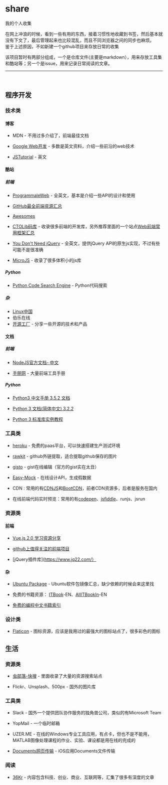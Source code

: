 # share
我的个人收集<br>

在网上冲浪的时候，看到一些有用的东西，接着习惯性地收藏到书签，然后基本就没有下文了，最后管理起来也比较混乱，而且不同浏览器之间的同步也麻烦。<br>
鉴于上述原因，不如新建一个github项目来存放日常的收集<br>

该项目暂时有两部分组成，一个是仓库文件(主要是markdown），用来存放工具集和酷站等；另一个是issue，用来记录日常阅读的文章。<br>

<hr>
<br>


## 程序开发

### 技术类

#### 博客

- MDN - 不用过多介绍了，前端最佳文档

- [Google Web开发](https://developers.google.com/web/) - 多数是英文资料，介绍一些前沿的web技术

- [JSTutorial](https://javascript.info/) - 英文

#### 酷站

##### 前端

- [ProgrammaleWeb](https://www.programmableweb.com/) - 全英文，基本是介绍一些API的设计和使用

- [GitHub最全前端资源汇总](https://helloqingfeng.github.io/front-end-index/index.html)

- [Awesomes](https://www.awesomes.cn/)

- [CTOLib码库](https://www.ctolib.com/) - 收录很多前端的开发库，另外推荐里面的一个站点[Web前端常用框架汇总](https://www.ctolib.com/front-end-pluginsj.html)

- [You Don't Need jQuery](http://youmightnotneedjquery.com/) - 全英文，提供jQuery API的原生js实现，不过有些可能不是很准确

- [MicroJS](microjs.com) - 收录了很多体积小的js库


##### Python
- [Python Code Search Engine](http://www.pythonexample.com/popular) - Python代码搜索



##### 杂
- [Linux中国](https://linux.cn/)
- 伯乐在线
- [开源工厂](https://openingsource.org/) - 分享一些开源的技术和产品




#### 文档
##### 前端
- [NodeJS官方文档- 中文](http://nodejs.cn/api/)

- [手册网](http://www.shouce.ren/post/project) - 大量前端工具手册


##### Python
- [Python3 中文手册 3.5.2 文档](https://docs.pythontab.com/python/python3.4/index.html)

- [Python 3 文档(简体中文) 3.2.2](https://docspy3zh.readthedocs.io/en/latest/index.html)

- [Python 3 标准库实例教程](https://pythoncaff.com/docs/pymotw)



### 工具类

- [heroku](https://heroku.com) - 免费的paas平台，可以快速搭建生产测试环境

- [rawkit](https://rawgit.com/) - github外链提取，适合提取github保存的图片

- [gisto](https://web.gistoapp.com/) - gist在线编辑（官方的gist实在太丑）

- [Easy-Mock](https://www.easy-mock.com/) - 在线设计API，生成假数据

- CDN : 常用的有[CDNJS](https://cdnjs.com/)和[BootCDN](http://www.bootcdn.cn/)，前者CDN资源多，后者是服务在国内

- 在线前端代码实时预览：常用的有[codepen](https://www.codepen.io)、[jsfiddle](https://jsfiddle.net/)、runjs、jsrun



### 资源类

#### 前端
- [Vue.js 2.0 学习资源分享](http://helloqingfeng.github.io/2017/03/05/vuejs-resource/) 

- [github上值得关注的前端项目](http://hawx1993.github.io/2015/12/11/github-project/#more)

- [jQuery插件库](https://www.jq22.com/）

#### 杂
- [Ubuntu Package](https://packages.ubuntu.com/) - Ubuntu软件包镜像汇总，缺少依赖的时候会来这里找

- 免费的书籍资源： [ITBook](https://itbook.download/)-EN、[AllITBookIn](http://www.allitebooks.in/)-EN

- [免费的编程中文书籍索引](http://siberiawolf.com/free_programming/index.html)




### 设计类

- [Flaticon](https://www.flaticon.com/) - 图标资源，应该是我用过的最强大的图标站点了，很多彩色的图标


## 生活

### 资源类

- [虫部落-快搜](http://search.chongbuluo.com/) - 里面收录了大量的资源搜索站点

- Flickr、Unsplash、500px - 国外的图片库

### 工具类

- Slack - 国外一个提供团队协作服务的独角兽公司，类似的有Microsoft Team

- YopMail - 一个临时邮箱

- UZER.ME - 在线的Windows专业工具应用，有点卡，但也不是不能用，MATLAB图像处理课程的作业、实验、课设都是用在线的完成的

- [Documents网页传输](https://docstransfer.com/) - iOS应用Documents文件传输

### 阅读

- [36Kr](https://36kr.com) - 内容包含科技、创业、商业、互联网等，汇集了很多有深度的文章



